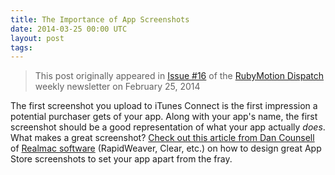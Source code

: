 ```yaml
---
title: The Importance of App Screenshots
date: 2014-03-25 00:00 UTC
layout: post
tags:
---
```


> This post originally appeared in [Issue #16](http://rubymotiondispatch.com/issues/2014/issue-16/) of the [RubyMotion Dispatch](http://rubymotiondispatch.com/) weekly newsletter on February 25, 2014

The first screenshot you upload to iTunes Connect is the first impression a potential purchaser gets of your app. Along with your app's name, the first screenshot should be a good representation of what your app actually _does_. What makes a great screenshot? [Check out this article from Dan Counsell](http://dancounsell.com/articles/designing-great-app-store-screenshots) of [Realmac software](http://realmacsoftware.com/) (RapidWeaver, Clear, etc.) on how to design great App Store screenshots to set your app apart from the fray.
